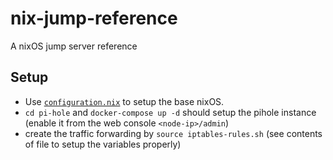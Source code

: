 # nix-jump-reference
A nixOS jump server reference

## Setup
- Use [`configuration.nix`](./configuration.nix) to setup the base nixOS.
- `cd pi-hole` and `docker-compose up -d` should setup the pihole instance (enable it from the web console `<node-ip>/admin`)
- create the traffic forwarding by `source iptables-rules.sh` (see contents of file to setup the variables properly)


